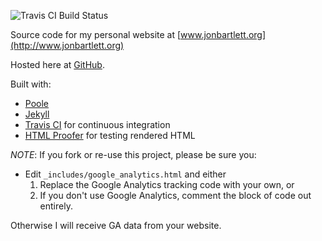 ![Travis CI Build Status](https://api.travis-ci.org/jonbartlett/jonbartlett.github.io.svg "Travis CI Build Status")

Source code for my personal website at [www.jonbartlett.org](http://www.jonbartlett.org)
 
Hosted here at [GitHub](http://www.github.com).
 
Built with:
* [Poole](https://github.com/poole/poole) 
* [Jekyll](http://jekyllrb.com/)
* [Travis CI](https://travis-ci.org/) for continuous integration 
* [HTML Proofer](https://github.com/gjtorikian/html-prooferi) for testing rendered HTML 


*NOTE*: If you fork or re-use this project, please be sure you:

* Edit ```_includes/google_analytics.html``` and either
  1. Replace the Google Analytics tracking code with your own, or
  2. If you don't use Google Analytics, comment the block of code out entirely.

Otherwise I will receive GA data from your website.



